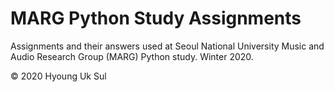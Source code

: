 # MARG Python Study Assignments

Assignments and their answers used at Seoul National University Music and Audio Research Group (MARG) Python study. Winter 2020.

© 2020 Hyoung Uk Sul
